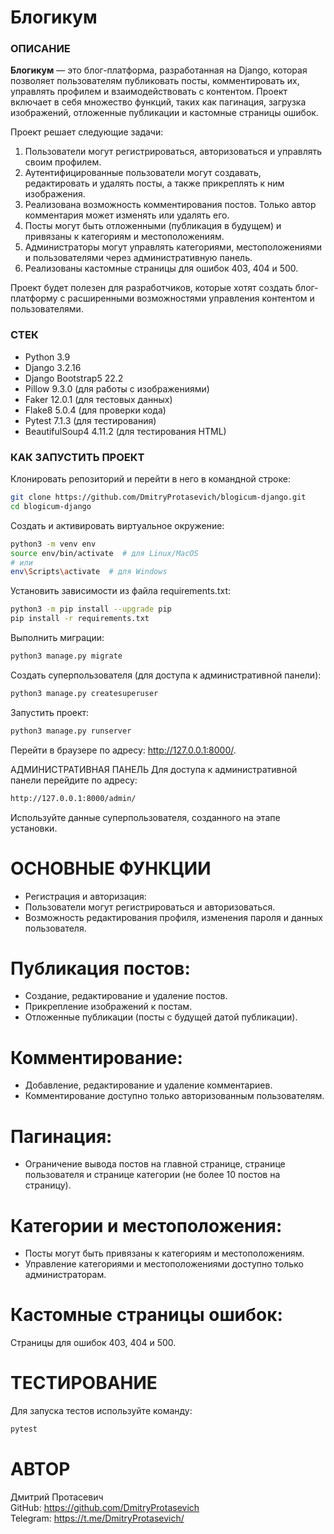 # Блогикум

### ОПИСАНИЕ
**Блогикум** — это блог-платформа, разработанная на Django, которая позволяет пользователям публиковать посты, комментировать их, управлять профилем и взаимодействовать с контентом. Проект включает в себя множество функций, таких как пагинация, загрузка изображений, отложенные публикации и кастомные страницы ошибок.

Проект решает следующие задачи:
1. Пользователи могут регистрироваться, авторизоваться и управлять своим профилем.
2. Аутентифицированные пользователи могут создавать, редактировать и удалять посты, а также прикреплять к ним изображения.
3. Реализована возможность комментирования постов. Только автор комментария может изменять или удалять его.
4. Посты могут быть отложенными (публикация в будущем) и привязаны к категориям и местоположениям.
5. Администраторы могут управлять категориями, местоположениями и пользователями через административную панель.
6. Реализованы кастомные страницы для ошибок 403, 404 и 500.

Проект будет полезен для разработчиков, которые хотят создать блог-платформу с расширенными возможностями управления контентом и пользователями.

### СТЕК
- Python 3.9
- Django 3.2.16
- Django Bootstrap5 22.2
- Pillow 9.3.0 (для работы с изображениями)
- Faker 12.0.1 (для тестовых данных)
- Flake8 5.0.4 (для проверки кода)
- Pytest 7.1.3 (для тестирования)
- BeautifulSoup4 4.11.2 (для тестирования HTML)

### КАК ЗАПУСТИТЬ ПРОЕКТ

Клонировать репозиторий и перейти в него в командной строке:
```bash
git clone https://github.com/DmitryProtasevich/blogicum-django.git
cd blogicum-django
```
Создать и активировать виртуальное окружение:
```bash
python3 -m venv env
source env/bin/activate  # для Linux/MacOS
# или
env\Scripts\activate  # для Windows
```
Установить зависимости из файла requirements.txt:
```bash
python3 -m pip install --upgrade pip
pip install -r requirements.txt
```
Выполнить миграции:
```bash
python3 manage.py migrate
```
Создать суперпользователя (для доступа к административной панели):
```bash
python3 manage.py createsuperuser
```
Запустить проект:
```bash
python3 manage.py runserver
```
Перейти в браузере по адресу: http://127.0.0.1:8000/.

АДМИНИСТРАТИВНАЯ ПАНЕЛЬ
Для доступа к административной панели перейдите по адресу:
```bash
http://127.0.0.1:8000/admin/
```
Используйте данные суперпользователя, созданного на этапе установки.

# ОСНОВНЫЕ ФУНКЦИИ
- Регистрация и авторизация:  
- Пользователи могут регистрироваться и авторизоваться.  
- Возможность редактирования профиля, изменения пароля и данных пользователя.  

# Публикация постов:  
- Создание, редактирование и удаление постов.  
- Прикрепление изображений к постам.  
- Отложенные публикации (посты с будущей датой публикации).  

# Комментирование:  
- Добавление, редактирование и удаление комментариев.  
- Комментирование доступно только авторизованным пользователям.  

# Пагинация:  
- Ограничение вывода постов на главной странице, странице пользователя и странице категории (не более 10 постов на страницу).  

# Категории и местоположения:  
- Посты могут быть привязаны к категориям и местоположениям.  
- Управление категориями и местоположениями доступно только администраторам.  

# Кастомные страницы ошибок:  
Страницы для ошибок 403, 404 и 500.  

# ТЕСТИРОВАНИЕ
Для запуска тестов используйте команду:
```bash
pytest
```
# АВТОР  
Дмитрий Протасевич  
GitHub: https://github.com/DmitryProtasevich  
Telegram: https://t.me/DmitryProtasevich/
